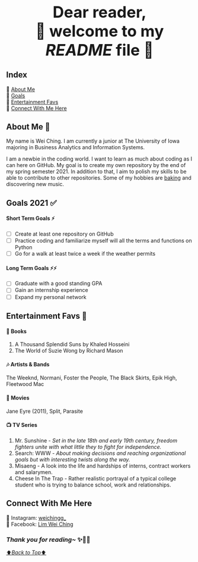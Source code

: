 ## **<h1 align="center"> Dear reader,<br/> :blossom: welcome to my *README* file** :blossom:

## **Index** 

:small_blue_diamond: [About Me](#about-me-information_desk_person)     
:small_blue_diamond: [Goals](#goals-2021-white_check_mark)   
:small_blue_diamond: [Entertainment Favs](#entertainment-favs-popcorn)   
:small_blue_diamond: [Connect With Me Here](#connect-with-me-here)

## **About Me** :information_desk_person:

My name is Wei Ching. I am currently a junior at The University of Iowa majoring in Business Analytics and Information Systems. 

I am a newbie in the coding world. I want to learn as much about coding as I can here on GitHub.
My goal is to create my own repository by the end of my spring semester 2021.
In addition to that, I aim to polish my skills to be able to contribute to other repositories.
Some of my hobbies are [baking](https://imgur.com/a/hk7efyK) and discovering new music.

## **Goals 2021** :white_check_mark:

#### Short Term Goals :zap:
- [ ] Create at least one repository on GitHub
- [ ] Practice coding and familiarize myself will all the terms and functions on Python
- [ ] Go for a walk at least twice a week if the weather permits

#### Long Term Goals :zap::zap:
- [ ] Graduate with a good standing GPA
- [ ] Gain an internship experience
- [ ] Expand my personal network

## **Entertainment Favs** :popcorn:

#### :book: Books     
1. A Thousand Splendid Suns by Khaled Hosseini
2. The World of Suzie Wong by Richard Mason  

#### :notes: Artists & Bands     
The Weeknd, Normani, Foster the People, The Black Skirts, Epik High, Fleetwood Mac 

#### :movie_camera: Movies   
Jane Eyre (2011), Split, Parasite  

#### :tv: TV Series    
1. Mr. Sunshine - *Set in the late 18th and early 19th century, freedom fighters unite with what little they to fight for independence.*  
2. Search: WWW - *About making decisions and reaching organizational goals but with interesting twists along the way.*    
3. Misaeng - A look into the life and hardships of interns, contract workers and salarymen.  
4. Cheese In The Trap - Rather realistic portrayal of a typical college student who is trying to balance school, work and relationships.   

## **Connect With Me Here**

:heart_decoration: Instagram: [weichingg_](https://www.instagram.com/weichingg_/)  
:heart_decoration: Facebook: [Lim Wei Ching](https://www.facebook.com/lim.weiching.5/)

### *Thank you for reading~* :sparkles::wave::smiley:

[:arrow_up:*Back to Top*:arrow_up:](#-dear-reader-blossom-welcome-to-my-readme-file-blossom-1)
